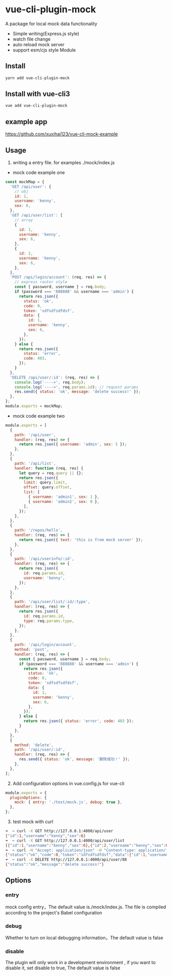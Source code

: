 # vue-cli-plugin-mock

A package for local mock data functionality

- Simple writing(Express.js style)
- watch file change
- auto reload mock server
- support esm/cjs style Module

## Install

```bash
yarn add vue-cli-plugin-mock
```

## Install with vue-cli3

```bash
vue add vue-cli-plugin-mock
```

## example app

https://github.com/xuxihai123/vue-cli-mock-example

## Usage

1. writing a entry file. for examples ./mock/index.js

- mock code example one

```js
const mockMap = {
  'GET /api/user': {
    // obj
    id: 1,
    username: 'kenny',
    sex: 6,
  },
  'GET /api/user/list': [
    // array
    {
      id: 1,
      username: 'kenny',
      sex: 6,
    },
    {
      id: 2,
      username: 'kenny',
      sex: 6,
    },
  ],
  'POST /api/login/account': (req, res) => {
    // express router style
    const { password, username } = req.body;
    if (password === '888888' && username === 'admin') {
      return res.json({
        status: 'ok',
        code: 0,
        token: 'sdfsdfsdfdsf',
        data: {
          id: 1,
          username: 'kenny',
          sex: 6,
        },
      });
    } else {
      return res.json({
        status: 'error',
        code: 403,
      });
    }
  },
  'DELETE /api/user/:id': (req, res) => {
    console.log('---->', req.body);
    console.log('---->', req.params.id); // request params
    res.send({ status: 'ok', message: 'delete success!' });
  },
};
module.exports = mockMap;
```

- mock code example two

```js
module.exports = [
  {
    path: '/api/user',
    handler: (req, res) => {
      return res.json({ username: 'admin', sex: 5 });
    },
  },
  {
    path: '/api/list',
    handler: function (req, res) {
      let query = req.query || {};
      return res.json({
        limit: query.limit,
        offset: query.offset,
        list: [
          { username: 'admin1', sex: 1 },
          { username: 'admin2', sex: 0 },
        ],
      });
    },
  },
  {
    path: '/repos/hello',
    handler: (req, res) => {
      return res.json({ text: 'this is from mock server' });
    },
  },
  {
    path: '/api/userinfo/:id',
    handler: (req, res) => {
      return res.json({
        id: req.params.id,
        username: 'kenny',
      });
    },
  },
  {
    path: '/api/user/list/:id/:type',
    handler: (req, res) => {
      return res.json({
        id: req.params.id,
        type: req.params.type,
      });
    },
  },
  {
    path: '/api/login/account',
    method: 'post',
    handler: (req, res) => {
      const { password, username } = req.body;
      if (password === '888888' && username === 'admin') {
        return res.json({
          status: 'ok',
          code: 0,
          token: 'sdfsdfsdfdsf',
          data: {
            id: 1,
            username: 'kenny',
            sex: 6,
          },
        });
      } else {
        return res.json({ status: 'error', code: 403 });
      }
    },
  },
  {
    method: 'delete',
    path: '/api/user/:id',
    handler: (req, res) => {
      res.send({ status: 'ok', message: '删除成功！' });
    },
  },
];
```

2. Add configuration options in vue.config.js for vue-cli

```js
module.exports = {
  pluginOptions: {
    mock: { entry: './test/mock.js', debug: true },
  },
};
```

3. test mock with curl

```bash
➜  ~ curl -X GET http://127.0.0.1:4000/api/user
{"id":1,"username":"kenny","sex":6}
➜  ~ curl -X GET http://127.0.0.1:4000/api/user/list
[{"id":1,"username":"kenny","sex":6},{"id":2,"username":"kenny","sex":6}]
➜  ~ curl -H "Accept: application/json" -H "Content-type: application/json" -X POST -d '{"username":"admin","password":"888888"}' http://127.0.0.1:4000/api/login/account
{"status":"ok","code":0,"token":"sdfsdfsdfdsf","data":{"id":1,"username":"kenny","sex":6}}
➜  ~ curl -X DELETE http://127.0.0.1:4000/api/user/88
{"status":"ok","message":"delete success!"}
```

## Options

### entry

mock config entry，The default value is./mock/index.js. The file is compiled according to the project's Babel configuration

### debug

Whether to turn on local debugging information，The default value is false

### disable

The plugin will only work in a development environment , if you want to disable it, set disable to true, The default value is false
